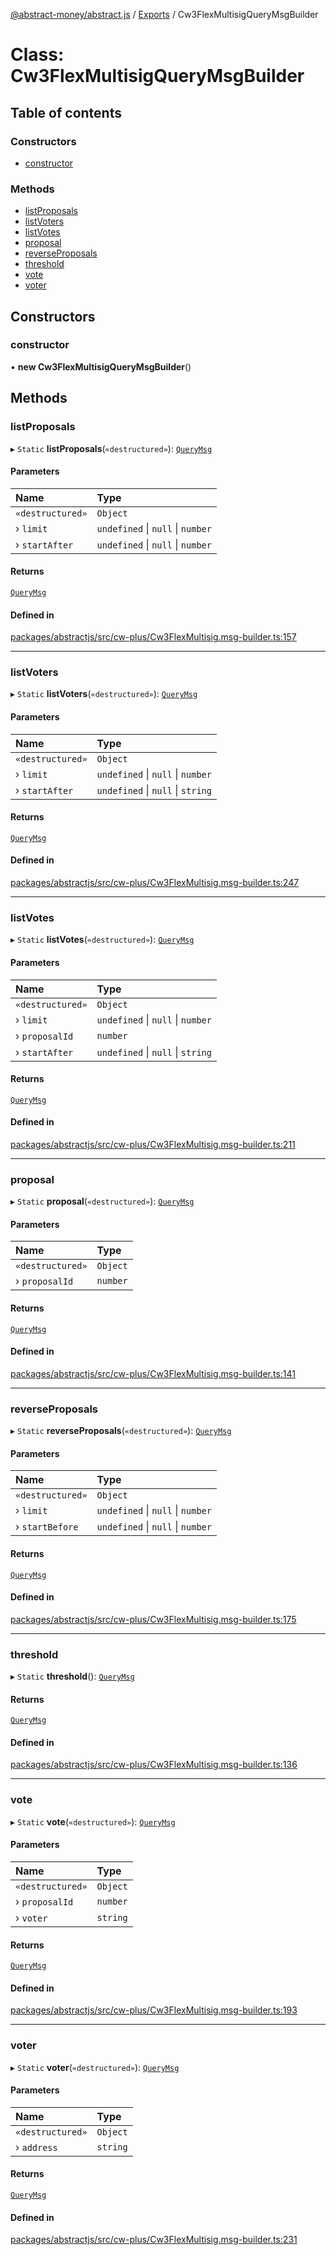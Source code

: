 [@abstract-money/abstract.js](../README.md) / [Exports](../modules.md) / Cw3FlexMultisigQueryMsgBuilder

# Class: Cw3FlexMultisigQueryMsgBuilder

## Table of contents

### Constructors

- [constructor](Cw3FlexMultisigQueryMsgBuilder.md#constructor)

### Methods

- [listProposals](Cw3FlexMultisigQueryMsgBuilder.md#listproposals)
- [listVoters](Cw3FlexMultisigQueryMsgBuilder.md#listvoters)
- [listVotes](Cw3FlexMultisigQueryMsgBuilder.md#listvotes)
- [proposal](Cw3FlexMultisigQueryMsgBuilder.md#proposal)
- [reverseProposals](Cw3FlexMultisigQueryMsgBuilder.md#reverseproposals)
- [threshold](Cw3FlexMultisigQueryMsgBuilder.md#threshold)
- [vote](Cw3FlexMultisigQueryMsgBuilder.md#vote)
- [voter](Cw3FlexMultisigQueryMsgBuilder.md#voter)

## Constructors

### constructor

• **new Cw3FlexMultisigQueryMsgBuilder**()

## Methods

### listProposals

▸ `Static` **listProposals**(`«destructured»`): [`QueryMsg`](../modules/Cw3FlexMultisigTypes.md#querymsg)

#### Parameters

| Name | Type |
| :------ | :------ |
| `«destructured»` | `Object` |
| › `limit` | `undefined` \| ``null`` \| `number` |
| › `startAfter` | `undefined` \| ``null`` \| `number` |

#### Returns

[`QueryMsg`](../modules/Cw3FlexMultisigTypes.md#querymsg)

#### Defined in

[packages/abstractjs/src/cw-plus/Cw3FlexMultisig.msg-builder.ts:157](https://github.com/AbstractSDK/frontend/blob/07410073/packages/abstractjs/src/cw-plus/Cw3FlexMultisig.msg-builder.ts#L157)

___

### listVoters

▸ `Static` **listVoters**(`«destructured»`): [`QueryMsg`](../modules/Cw3FlexMultisigTypes.md#querymsg)

#### Parameters

| Name | Type |
| :------ | :------ |
| `«destructured»` | `Object` |
| › `limit` | `undefined` \| ``null`` \| `number` |
| › `startAfter` | `undefined` \| ``null`` \| `string` |

#### Returns

[`QueryMsg`](../modules/Cw3FlexMultisigTypes.md#querymsg)

#### Defined in

[packages/abstractjs/src/cw-plus/Cw3FlexMultisig.msg-builder.ts:247](https://github.com/AbstractSDK/frontend/blob/07410073/packages/abstractjs/src/cw-plus/Cw3FlexMultisig.msg-builder.ts#L247)

___

### listVotes

▸ `Static` **listVotes**(`«destructured»`): [`QueryMsg`](../modules/Cw3FlexMultisigTypes.md#querymsg)

#### Parameters

| Name | Type |
| :------ | :------ |
| `«destructured»` | `Object` |
| › `limit` | `undefined` \| ``null`` \| `number` |
| › `proposalId` | `number` |
| › `startAfter` | `undefined` \| ``null`` \| `string` |

#### Returns

[`QueryMsg`](../modules/Cw3FlexMultisigTypes.md#querymsg)

#### Defined in

[packages/abstractjs/src/cw-plus/Cw3FlexMultisig.msg-builder.ts:211](https://github.com/AbstractSDK/frontend/blob/07410073/packages/abstractjs/src/cw-plus/Cw3FlexMultisig.msg-builder.ts#L211)

___

### proposal

▸ `Static` **proposal**(`«destructured»`): [`QueryMsg`](../modules/Cw3FlexMultisigTypes.md#querymsg)

#### Parameters

| Name | Type |
| :------ | :------ |
| `«destructured»` | `Object` |
| › `proposalId` | `number` |

#### Returns

[`QueryMsg`](../modules/Cw3FlexMultisigTypes.md#querymsg)

#### Defined in

[packages/abstractjs/src/cw-plus/Cw3FlexMultisig.msg-builder.ts:141](https://github.com/AbstractSDK/frontend/blob/07410073/packages/abstractjs/src/cw-plus/Cw3FlexMultisig.msg-builder.ts#L141)

___

### reverseProposals

▸ `Static` **reverseProposals**(`«destructured»`): [`QueryMsg`](../modules/Cw3FlexMultisigTypes.md#querymsg)

#### Parameters

| Name | Type |
| :------ | :------ |
| `«destructured»` | `Object` |
| › `limit` | `undefined` \| ``null`` \| `number` |
| › `startBefore` | `undefined` \| ``null`` \| `number` |

#### Returns

[`QueryMsg`](../modules/Cw3FlexMultisigTypes.md#querymsg)

#### Defined in

[packages/abstractjs/src/cw-plus/Cw3FlexMultisig.msg-builder.ts:175](https://github.com/AbstractSDK/frontend/blob/07410073/packages/abstractjs/src/cw-plus/Cw3FlexMultisig.msg-builder.ts#L175)

___

### threshold

▸ `Static` **threshold**(): [`QueryMsg`](../modules/Cw3FlexMultisigTypes.md#querymsg)

#### Returns

[`QueryMsg`](../modules/Cw3FlexMultisigTypes.md#querymsg)

#### Defined in

[packages/abstractjs/src/cw-plus/Cw3FlexMultisig.msg-builder.ts:136](https://github.com/AbstractSDK/frontend/blob/07410073/packages/abstractjs/src/cw-plus/Cw3FlexMultisig.msg-builder.ts#L136)

___

### vote

▸ `Static` **vote**(`«destructured»`): [`QueryMsg`](../modules/Cw3FlexMultisigTypes.md#querymsg)

#### Parameters

| Name | Type |
| :------ | :------ |
| `«destructured»` | `Object` |
| › `proposalId` | `number` |
| › `voter` | `string` |

#### Returns

[`QueryMsg`](../modules/Cw3FlexMultisigTypes.md#querymsg)

#### Defined in

[packages/abstractjs/src/cw-plus/Cw3FlexMultisig.msg-builder.ts:193](https://github.com/AbstractSDK/frontend/blob/07410073/packages/abstractjs/src/cw-plus/Cw3FlexMultisig.msg-builder.ts#L193)

___

### voter

▸ `Static` **voter**(`«destructured»`): [`QueryMsg`](../modules/Cw3FlexMultisigTypes.md#querymsg)

#### Parameters

| Name | Type |
| :------ | :------ |
| `«destructured»` | `Object` |
| › `address` | `string` |

#### Returns

[`QueryMsg`](../modules/Cw3FlexMultisigTypes.md#querymsg)

#### Defined in

[packages/abstractjs/src/cw-plus/Cw3FlexMultisig.msg-builder.ts:231](https://github.com/AbstractSDK/frontend/blob/07410073/packages/abstractjs/src/cw-plus/Cw3FlexMultisig.msg-builder.ts#L231)
